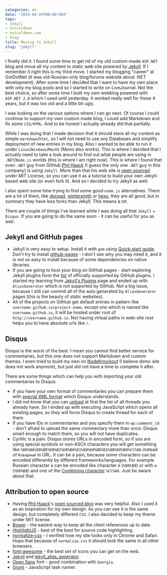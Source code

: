 ```yaml
---
categories: en
date: "2014-04-29T00:00:00Z"
tags:
- jekyll
- outcoldman
- outcoldman.com
- blog
title: Moving to Jekyll
slug: "jekyll"
---
```


I finally did it. I found some time to get rid of my old custom-made `ASP.NET` blog and move all my content to static web site powered by [Jekyll](http://jekyllrb.com). If I remember it right this is my third move. I started my blogging "career" at GotDotNet (it was old-Russian-only blog/forums website about .NET development). After some time I decided that I want to have my own place with only my blog posts and so I started to write on LiveJournal. Not the best choice, so after some time I built my own webblog powered with `ASP.NET 2.0` which I used until yesterday. It worked really well for these 4 years, but it was too old and a little bit ugly. 

I was looking on the various options where I can go next. Of course I could continue to support my own custom made blog, I could add Markdown and fix some `CSS/HTML`. And to be honest I actually already did that partially. 

While I was doing that I made decision that it should store all my content as simple `markdown`/`html`, so I will not need to use any Databases and simplify deployment of new entries in my blog. Also I wanted to be able to run it under `Linux`/`Windows`/`MacOS` (Mono also works). This is where I decided that I actually need to take a look around to find out what people are using in `.NET`/`Node.js` worlds (this is where I am right now). This is where I found that even `.NET` guy from GitHub [Phil Haack](http://haacked.com) (I guess the only one `.NET` guy in this company) is using `Jekyll`. More than that his web site is [open sourced](https://github.com/Haacked/haacked.com) under MIT License, so you can use it as a tutorial to build your own Jekyll-based web site (or even fork it). And so I decided to try Jekyll as well. 

I also spent some time trying to find some good `node.js` alternatives. There are a lot of them, like [docpad](https://github.com/bevry/docpad), [wintersmith](https://github.com/jnordberg/wintersmith) or [hexo](https://github.com/tommy351/hexo), they are all good, but in summary they have less forks than Jekyll. This  means a lot.

There are couple of things I've learned while I was doing all that `Jekyll` + `Disqus`. If you are going to do the same soon - it can be useful for you as well.

## Jekyll and GitHub pages

* Jekyll is very easy to setup. Install it with `gem` using [Quick-start guide](http://jekyllrb.com/docs/quickstart/). Don't try to install [github-pages](https://help.github.com/articles/using-jekyll-with-pages) - I don't see why you may need it, and it is not so easy to install because of some dependencies on native libraries. 
* If you are going to host your blog on GitHub pages - start exploring Jekyll plugins form the [list](https://help.github.com/articles/using-jekyll-plugins-with-github-pages) of officially supported by GitHub plugins. I started my learning from [Jekyll's Plugins](http://jekyllrb.com/docs/plugins/) page and ended up with `AliasGenerator` which is not supported by GitHub. Not a big issue, because I still can commit all of the auto generated by `AliasGenerator` pages (this is the beauty of static websites).
* All of the projects on GitHub get default entries in pattern like `username.github.io/project-name`, except one which is named like `username.github.io`, it will be hosted under root of `http://username.github.io`. Not having virtual paths in web-site root helps you to have absolute urls like `/`.

## Disqus 

Disqus is the worst of the best. I mean you cannot find better service for commentaries, but this one does not support Markdown and custom themes. I even tried to build my own on [NodeKnockout](http://nodeknockout.com/teams/outcold) (I believe demo site does not work anymore), but just did not have a time to complete it after. 

There are some things which can help you with importing your old commentaries to Disqus:

* If you have your own format of commentaries you can prepare them with [special XML format](http://help.disqus.com/customer/portal/articles/472150) which Disqus understands.
* I did not know that you can [upload](http://help.disqus.com/customer/portal/articles/912757) at first the list of all threads you already have. So I ended up with executing JavaScript which opens all existing pages, so they will force Disqus to create thread for each of them. 
* If you have IDs in commentaries and you specify them in `wp:comment_id` - don't afraid to upload the same commentary more than once. Disqus smart enough to match them, so you will not have duplicates.
* Cyrillic is a pain. Disqus stores URLs in encoded form, so if you are using special symbols or non-ASCII characters you will get something like `%D0%BA%D0%BE%D0%B2%D0%B0%D1%80%D0%BD%D1%8B%D0%B8%CC%86` instead of `Коварный` in URL. It can be a pain, because some characters can be encoded differently by different frameworks/languages. For example Russian character `й` can be encoded like character `й` (`%D0%B9`) or with `и` (`%D0%B8`) and one of the [Combining character](http://en.wikipedia.org/wiki/Combining_character) `%CC%86`. Just be aware about that.

## Attribution to open source

* Having [Phil Haack](https://github.com/Haacked)'s [open sourced blog](https://github.com/Haacked/haacked.com) was very helpful. Also I used it as an inspiration for my own design. As you can see it is the same design, but completely different `CSS`. I also decided to keep my theme under MIT license.
* [Bower](http://bower.io) - the easiest way to keep all the client references up to date.
* [HighlightJS](http://highlightjs.org) - best of the best for source code highlighting.
* [normalize-css](http://necolas.github.io/normalize.css/) - I verified how my site looks only in Chrome and Safari. Hope that because of `normalize.css` it should look the same in all other browsers.
* [font-awesome](http://fortawesome.github.io/Font-Awesome/) - the best set of icons you can get on the web.
* [Jekyll](http://jekyllrb.com) and [jekyll\_alias\_generator](https://github.com/tsmango/jekyll_alias_generator).
* [Open Sans](http://www.google.com/fonts/specimen/Open+Sans) font - good combination with `Georgia`.
* [Grunt](http://gruntjs.com) - JavaScript task runner.
